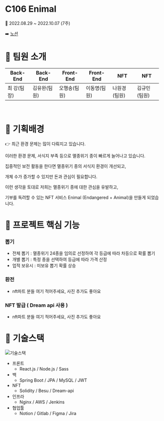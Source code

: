 # C106 Enimal

📢 2022.08.29 ~ 2022.10.07 (7주)

:arrow_right: [노션](https://selective-spectrum-c0a.notion.site/Enimal-09dba286b744472f8854dcf122d9e313)
# 🍯 팀원 소개

|Back-End|Back-End|Front-End|Front-End|NFT|NFT|
|-----|---|---|---|---|---|
|최 강(팀장)|김유완(팀원)|오행송(팀원)|이동명(팀원)|나원경(팀원)|김규민(팀원)|
<br/>

# 🐣 기획배경

<aside>
👉 최근 환경 문제는 많이 다뤄지고 있습니다.

이러한 환경 문제, 서식지 부족 등으로 멸종위기 종이 빠르게 늘어나고 있습니다. 

집중적인 보전 활동을 한다면 멸종위기 종의 서식지 환경이 개선되고, 

개체 수가 증가할 수 있지만 돈과 관심이 필요합니다. 

이런 생각을 토대로 저희는 멸종위기 종에 대한 관심을 유발하고, 

기부를 독려할 수 있는 NFT 서비스 Enimal (Endangered + Animal)을 만들게 되었습니다.

</aside>

# 🐑 프로젝트 핵심 기능


### 뽑기

- 전체 뽑기 : 멸종위기 24종을 임의로 선정하여 각 등급에 따라 차등으로 확률 뽑기
- 개별 뽑기 : 특정 종을 선택하여 등급에 따라 가격 산정
- 업적 보유시 : 미보유 뽑기 확률 상승

### 환전

- nft파트 분들 여기 적어주세요, 사진 추가도 좋아요

### NFT 발급 ( Dream api 사용 )

- nft파트 분들 여기 적어주세요, 사진 추가도 좋아요

# 🐇 기술스택


![기술스택](/uploads/7740e313f50dc59e8e0252cda35474d4/기술스택.png)

- 프론트
    - React.js / Node.js / Sass
- 백
    - Spring Boot / JPA / MySQL / JWT
- NFT
    - Solidity / Besu / Dream-api
- 인프라
    - Nginx / AWS / Jenkins
- 협업툴
    - Notion / Gitlab / Figma / Jira


